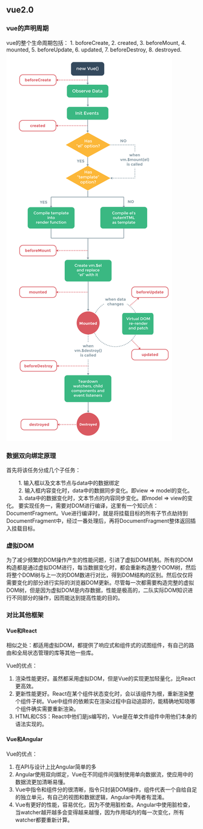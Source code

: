 ## vue2.0
### vue的声明周期
vue的整个生命周期包括：
    1. boforeCreate,
    2. created,
    3. beforeMount,
    4. mounted,
    5. beforeUpdate,
    6. updated,
    7. beforeDestroy,
    8. destroyed.
![vue2.0的生命周期图](img/vuelifecycle.png)

### 数据双向绑定原理
首先将该任务分成几个子任务：

　　 1. 输入框以及文本节点与data中的数据绑定    
　　 2. 输入框内容变化时，data中的数据同步变化。即view => model的变化。           
　　 3. data中的数据变化时，文本节点的内容同步变化。即model => view的变化。
要实现任务一，需要对DOM进行编译，这里有一个知识点：DocumentFragment。Vue进行编译时，就是将挂载目标的所有子节点劫持到DocumentFragment中，经过一番处理后，再将DocumentFragment整体返回插入挂载目标。

### 虚拟DOM
为了减少频繁的DOM操作产生的性能问题，引进了虚拟DOM机制。所有的DOM构造都是通过虚拟DOM进行，每当数据变化时，都会重新构造整个DOM树，然后将整个DOM树与上一次的DOM数进行对比，得到DOM结构的区别。然后仅仅将需要变化的部分进行实际的浏览器DOM更新。尽管每一次都需要构造完整的虚拟DOM树，但是因为虚拟DOM是内存数据，性能是极高的，二队实际DOM知识进行不同部分的操作，因而能达到提高性能的目的。

### 对比其他框架
#### Vue和React
相似之处：都适用虚拟DOM，都提供了响应式和组件式的试图组件，有自己的路由和全局状态管理的库等其他一些库。

Vue的优点：
1. 渲染性能更好。虽然都采用虚拟DOM，但是Vue的实现更加轻量化，比React更高效。
2. 更新性能更好。React在某个组件状态变化时，会以该组件为根，重新渲染整个组件子树。Vue中组件的依赖实在渲染过程中自动追踪的，能精确地知晓哪个组件确实需要重新渲染。
3. HTML和CSS：React中他们是js编写的，Vue是在单文件组件中用他们本身的语法实现的。
#### Vue和Angular
Vue的优点：
1. 在API与设计上比Angular简单的多
2. Angular使用双向绑定，Vue在不同组件间强制使用单向数据流，使应用中的数据流更加清晰易懂。
3. Vue中指令和组件分的很清晰，指令只封装DOM操作，组件代表一个自给自足的独立单元，有自己的视图和数据逻辑，Angular中两者有混淆。
4. Vue有更好的性能，容易优化，因为不使用脏检查。Angular中使用脏检查，当watcher越开越多会变得越来越慢，因为作用域内的每一次变化，所有watcher都要重新计算。
